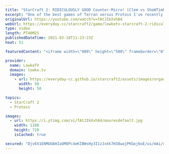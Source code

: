 ```yaml
---
title: "StarCraft 2: RIDICULOUSLY GOOD Counter-Micro! (Clem vs ShoWTimE)"
excerpt: "One of the best games of Terran versus Protoss I've recently seen. Fantastic game of top level StarCraft 2 between Clem and ShoWTimE. Great micro and macro from both players.  Support my work on Patreon: http://www.patreon.com/lowkotv Become a YouTube member: https://lowko.tv/join  My second channel:"
originalUrl: https://youtube.com/watch?v=fAtJIkXvh84
webUrl: https://everyday.cc/starcraft2/game/lowkotv-starcraft-2-ridiculously-good-counter-micro-clem-vs-showtime/
type: video
length: PT40M2S
publishedDateTime: 2021-03-18T11:23:23Z
heat: 51

featuredContent: "<iframe width=\"800\" height=\"500\" frameborder=\"0\" src=\"https://www.youtube.com/embed/fAtJIkXvh84\" allow=\"accelerometer; autoplay; encrypted-media; gyroscope; picture-in-picture\" allowfullscreen></iframe>"

provider:
  name: LowkoTV
  domain: lowko.tv
  images:
    - url: https://everyday-cc.github.io/starcraft2/assets/images/organizations/lowko.tv-50x50.jpg
      width: 50
      height: 50

topics:
  - StarCraft 2
  - Protoss

images:
  - url: https://i.ytimg.com/vi/fAtJIkXvh84/maxresdefault.jpg
    width: 1280
    height: 720
    isCached: true

secured: "Djv6X1ENMUOAHIaUMOPc4eKIBWsHy3I1zJxkk7H38wajPKGoj6oE/us/mAi/dvzZZc11eCrZiP8V6GUBDqfogNGKQYS7PQPuiehbpFPKpJ1j82W3BL1Kz+UTyOiUgW5d0Tr40pGQJ6duCgzVBV0ve/+lC/vJ+8lU4QQhkVpTgCQvEp8Mbughfxic+xDClpdwTDT6NXn1tDM70qGuPd5LffBOFF/wn6wnISK3xFhOjJ/a2kUkaov0fhNAcQya5xU0EDTNrxWOtbdHjtq81eON5vXpsNe4KKs/6INP+h2fNI98Pho67JWsAKRIH9Slxp1Y5SMvkIkbdfCwuoevfodCxK0zh3E+3fGeKZfqCBObGgoxdn3jol3q8Vte9cfC1KmGdNvVU0w5mnjGBiwKuTrcXa0uycjvu+iqBUMhqWaqslA=;r4jtL28YxA0hhUeTzAv/HQ=="
---
```


